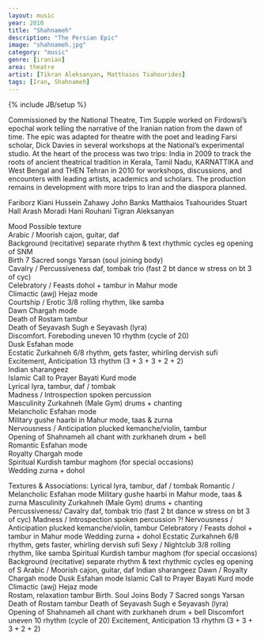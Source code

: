 ```yaml
---
layout: music
year: 2010
title: "Shahnameh"
description: "The Persian Epic"
image: "shahnameh.jpg"
category: "music"
genre: [iranian]
area: theatre
artist: [Tikran Aleksanyan, Matthaios Tsahourides]
tags: [Iran, Shahnameh]
---
```

{% include JB/setup %}

Commissioned by the National Theatre, Tim Supple worked on Firdowsi’s epochal work telling the narrative of the Iranian nation from the dawn of time. The epic was adapted for theatre with the poet and leading Farsi scholar, Dick Davies in several workshops at the National’s experimental studio. At the heart of the process was two trips: India in 2009 to track the roots of ancient theatrical tradition in Kerala, Tamil Nadu, KARNATTIKA and West Bengal and THEN Tehran in 2010 for workshops, discussions, and encounters with leading artists, academics and scholars. The production remains in development with more trips to Iran and the diaspora planned.

Fariborz Kiani
Hussein Zahawy
John Banks
Matthaios Tsahourides
Stuart Hall
Arash Moradi 
Hani Rouhani
Tigran Aleksanyan

Mood	Possible texture			
Arabic / Moorish	cajon, guitar, daf			
Background (recitative)	separate rhythm & text rhythmic cycles eg opening of SNM			
Birth	7 Sacred songs Yarsan (soul joining body)			
Cavalry / Percussiveness	daf, tombak trio (fast 2 bt dance w stress on bt 3 of cyc) 			
Celebratory / Feasts	dohol + tambur in Mahur mode			
Climactic (awj)	Hejaz mode			
Courtship / Erotic	3/8 rolling rhythm, like samba			
Dawn 	Chargah mode			
Death of Rostam	tambur			
Death of Seyavash	Sugh e Seyavash (lyra)			
Discomfort. Foreboding	uneven 10 rhythm (cycle of 20)			
Dusk	Esfahan mode			
Ecstatic	Zurkahneh 6/8 rhythm, gets faster, whirling dervish sufi			
Excitement, Anticipation	13 rhythm (3 + 3 + 3 + 2 + 2)			
Indian	sharangeez			
Islamic Call to Prayer	Bayati Kurd mode			
Lyrical 	lyra, tambur, daf / tombak			
Madness / Introspection	spoken percussion 			
Masculinity	Zurkahneh (Male Gym) drums + chanting			
Melancholic 	Esfahan mode			
Military	gushe haarbi in Mahur mode, taas & zurna			
Nervousness / Anticipation	plucked kemanche/violin, tambur			
Opening of Shahnameh	all chant with zurkhaneh drum + bell			
Romantic 	Esfahan mode			
Royalty	Chargah mode			
Spiritual	Kurdish tambur maghom (for special occasions)			
Wedding	zurna + dohol			


Textures & Associations:
Lyrical 			lyra, tambur, daf / tombak
 Romantic / Melancholic 	Esfahan mode
Military			gushe haarbi in Mahur mode, taas & zurna
Masculinity			Zurkahneh (Male Gym) drums + chanting
Percussiveness/ Cavalry	daf, tombak trio (fast 2 bt dance w stress on bt 3 of cyc) 
Madness / Introspection	spoken percussion ?!
Nervousness / Anticipation	plucked kemanche/violin, tambur
Celebratory / Feasts		dohol + tambur in Mahur mode
Wedding			zurna + dohol
Ecstatic	Zurkahneh 6/8 rhythm, gets faster, whirling dervish sufi
Sexy / Nightclub		3/8 rolling rhythm, like samba
Spiritual	Kurdish tambur maghom (for special occasions)
Background (recitative)	separate rhythm & text rhythmic cycles eg opening of S
Arabic / Moorish		cajon, guitar, daf
Indian				sharangeez
Dawn / Royalty		Chargah mode
Dusk				Esfahan mode
Islamic Call to Prayer	Bayati Kurd mode
Climactic (awj)		Hejaz mode	
Rostam, relaxation		tambur
Birth. Soul Joins Body		7 Sacred songs Yarsan
Death of Rostam		tambur
Death of Seyavash		Sugh e Seyavash (lyra)
Opening of Shahnameh	all chant with zurkhaneh drum + bell
Discomfort			uneven 10 rhythm (cycle of 20)
Excitement, Anticipation	13 rhythm (3 + 3 + 3 + 2 + 2)